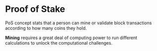 # Proof of Stake
PoS concept stats that a person can mine or validate block transactions according to how many coins they hold.

**Mining** requires a great deal of computing power to run different calculations to unlock the computational challenges.